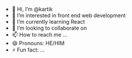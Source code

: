 - 👋 Hi, I’m @kartik
- 👀 I’m interested in front end web development
- 🌱 I’m currently learning React
- 💞️ I’m looking to collaborate on 
- 📫 How to reach me ...
- 😄 Pronouns: HE/HIM
- ⚡ Fun fact: ...

<!---
kartik1574/kartik1574 is a ✨ special ✨ repository because its `README.md` (this file) appears on your GitHub profile.
You can click the Preview link to take a look at your changes.
--->
